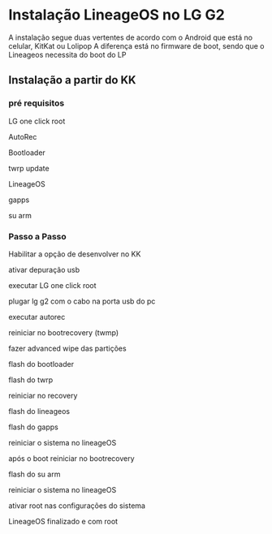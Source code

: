 # Instalação LineageOS no LG G2

A instalação segue duas vertentes de acordo com o Android que está no celular, KitKat ou Lolipop
A diferença está no firmware de boot, sendo que o Lineageos necessita do boot do LP 

## Instalação a partir do KK

### pré requisitos

LG one click root

AutoRec

Bootloader

twrp update

LineageOS

gapps

su arm

### Passo a Passo

Habilitar a opção de desenvolver no KK

ativar depuração usb

executar LG one click root

plugar lg g2 com o cabo na porta usb do pc

executar autorec

reiniciar no bootrecovery (twmp)

fazer advanced wipe das partições

flash do bootloader

flash do twrp

reiniciar no recovery

flash do  lineageos

flash do gapps

reiniciar o sistema no lineageOS

após o boot reiniciar no bootrecovery

flash do su arm

reiniciar o sistema no lineageOS

ativar root nas configurações do sistema

LineageOS finalizado e com root




